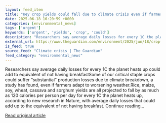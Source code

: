 ```yaml
---
layout: feed_item
title: "Key crop yields could fall due to climate crisis even if farmers adapt, study finds"
date: 2025-06-18 16:20:59 +0000
categories: [environmental_news]
tags: ['urgent']
keywords: ['urgent', 'yields', 'crop', 'could']
description: "Researchers say average daily losses for every 1C the planet heats up could add to equivalent of not having breakfastSome of our critical staple crops could ..."
external_url: https://www.theguardian.com/environment/2025/jun/18/crop-yields-climate-crisis-adaptation
is_feed: true
source_feed: "Climate crisis | The Guardian"
feed_category: "environmental_news"
---
```


Researchers say average daily losses for every 1C the planet heats up could add to equivalent of not having breakfastSome of our critical staple crops could suffer “substantial” production losses due to climate breakdown, a study has found, even if farmers adapt to worsening weather.Rice, maize, soy, wheat, cassava and sorghum yields are all projected to fall by as much as 120 calories per person per day for every 1C the planet heats up, according to new research in Nature, with average daily losses that could add up to the equivalent of not having breakfast. Continue reading...

[Read original article](https://www.theguardian.com/environment/2025/jun/18/crop-yields-climate-crisis-adaptation)
